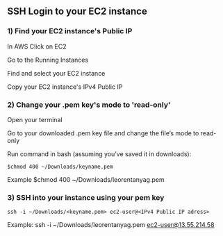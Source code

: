 ## SSH Login to your EC2 instance

### 1) Find your EC2 instance's Public IP
In AWS Click on EC2

Go to the Running Instances

Find  and select your EC2 instance

Copy your EC2 instance's IPv4 Public IP

### 2) Change your .pem key's mode to 'read-only'
Open your terminal

Go to your downloaded .pem key file and change the file’s mode to read-only

Run command in bash (assuming you’ve saved it in downloads):

`$chmod 400 ~/Downloads/keyname.pem`

Example
$chmod 400 ~/Downloads/leorentanyag.pem 
 
### 3) SSH into your instance using your pem key

`ssh -i ~/Downloads/<keyname.pem> ec2-user@<IPv4 Public IP adress>`

Example:
ssh -i ~/Downloads/leorentanyag.pem ec2-user@13.55.214.58
